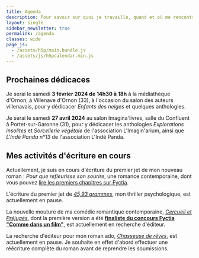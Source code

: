 ```yaml
---
title: Agenda
description: Pour savoir sur quoi je travaille, quand et où me rencontrer (événements, dédicaces...) Voici mon agenda !
layout: single
sidebar_newsletter: true
permalink: /agenda
classes: wide
page_js:
  - /assets/h5p/main.bundle.js
  - /assets/js/h5pcalendar.min.js
---
```


<div id="h5p-publications"></div>

## Prochaines dédicaces

Je serai le samedi **3 février 2024 de 14h30 à 18h** à la médiathèque d'Ornon, à Villenave d'Ornon (33), à l'occasion du salon des auteurs villenavais, pour y dédicacer *Enfants des neiges* et quelques anthologies.

Je serai le samedi **27 avril 2024** au salon Imagina'livres, salle du Confluent à Portet-sur-Garonne (31), pour y dédicacer les anthologies *Explorations insolites* et *Sorcellerie végétale* de l'association L'Imagin'arium, ainsi que *L'Indé Panda n°13* de l'association L'Indé Panda.


## Mes activités d'écriture en cours

Actuellement, je suis en cours d'écriture du premier jet de mon nouveau roman&nbsp;: *Pour que refleurisse son sourire*, une romance contemporaine, dont vous pouvez <a href="https://www.fyctia.com/stories/et-que-refleurisse-son-sourire" target="_blank">lire les premiers chapitres sur Fyctia</a>.


L'écriture du premier jet de [*45,93&nbsp;grammes*](/publications/projets-en-cours/#4593grammes), mon thriller psychologique, est actuellement en pause.

La nouvelle mouture de ma comédie romantique contemporaine, [*Cercueil et Préjugés*](/publications/projets-en-cours/#cercueil-et-préjugés), dont la première version a été <a href="https://www.fyctia.com/blog/articles/833" target="_blank">**finaliste du concours Fyctia "Comme dans un film"**</a>, est actuellement en recherche d'éditeur.

La recherche d'éditeur pour mon roman ado, [*Chasseuse de rêves*](/publications/projets-en-cours/#chasseuse-de-r%C3%AAves-titre-provisoire), est actuellement en pause. Je souhaite en effet d'abord effectuer une réécriture complète du roman avant de reprendre les soumissions.
